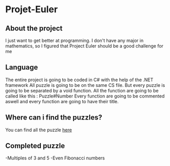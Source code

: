 # Projet-Euler
## About the project
I just want to get better at programming. I don't have any major in mathematics, so I figured that Project Euler should be a good challenge for me
## Language
The entire project is going to be coded in C# with the help of the .NET framework
All puzzle is going to be on the same CS file. But every puzzle is going to be separated by a void function.
All the function are going to be called like this : Puzzle#Number
Every function are going to be commented aswell and every function are going to have their title.
## Where can i find the puzzles?
You can find all the puzzle [here](https://projecteuler.net/about)
## Completed puzzle
  -Multiples of 3 and 5
  -Even Fibonacci numbers
